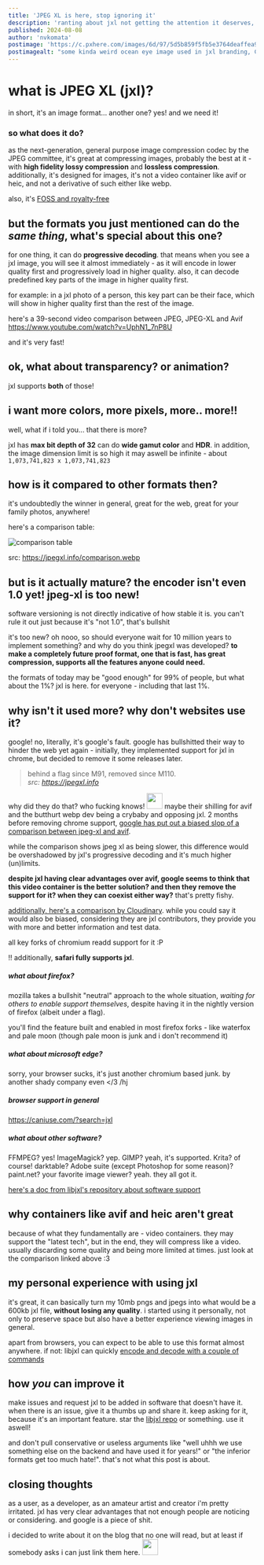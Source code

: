 ```yaml
---
title: 'JPEG XL is here, stop ignoring it'
description: 'ranting about jxl not getting the attention it deserves, while being superior'
published: 2024-08-08
author: 'nvkomata'
postimage: 'https://c.pxhere.com/images/6d/97/5d5b859f5fb5e3764deaffea927e-1583399.jpg!d'
postimagealt: "some kinda weird ocean eye image used in jxl branding, CC0. sorry for the low quality of it, as you can see - the source itself is bad lmao. i'll probably replace it eventually with something of my own"
---
```


# what is JPEG XL (jxl)?

in short, it's an image format... another one? yes! and we need it!

### so what does it do?

as the next-generation, general purpose image compression codec by the JPEG committee, it's great at compressing images, probably the best at it - with **high fidelity lossy compression** and **lossless compression**. additionally, it's designed for images,
it's not a video container like avif or heic, and not a derivative of such either like webp.

also, it's [FOSS and royalty-free](https://github.com/libjxl/libjxl/blob/main/LICENSE)

## but the formats you just mentioned can do the *same thing*, what's special about this one?

for one thing, it can do **progressive decoding**. that means when you see a jxl image, you will see it almost immediately - as it will encode in lower quality first and progressively load in higher quality. also, it can decode predefined key parts of the image in higher quality first.

for example: in a jxl photo of a person, this key part can be their face, which will show in higher quality first than the rest of the image.

here's a 39-second video comparison between JPEG, JPEG-XL and Avif https://www.youtube.com/watch?v=UphN1_7nP8U

and it's very fast!

## ok, what about transparency? or animation?

jxl supports **both** of those!

## i want more colors, more pixels, more.. more!!

well, what if i told you... that there is more?

jxl has **max bit depth of 32** can do **wide gamut color** and **HDR**. in addition, the image dimension limit is so high it may aswell be infinite - about `1,073,741,823 x 1,073,741,823`

## how is it compared to other formats then?

it's undoubtedly the winner in general, great for the web, great for your family photos, anywhere! 

here's a comparison table:

![comparison table](https://jpegxl.info/comparison.webp)

src: https://jpegxl.info/comparison.webp

## but is it actually mature? the encoder isn't even 1.0 yet! jpeg-xl is too new!

software versioning is not directly indicative of how stable it is. you can't rule it out just because it's "not 1.0", that's bullshit

it's too new? oh nooo, so should everyone wait for 10 million years to implement something? and why do you think jpegxl was developed? **to make a completely future proof format, one that is fast, has great compression, supports all the features anyone could need.**

the formats of today may be "good enough" for 99% of people, but what about the 1%? jxl is here. for everyone - including that last 1%.

## why isn't it used more? why don't websites use it?

google! no, literally, it's google's fault. google has bullshitted their way to hinder the web yet again - initially, they implemented support for jxl in chrome, but decided to remove it some releases later.

> behind a flag since M91, removed since M110.  
> *src: https://jpegxl.info*

why did they do that? who fucking knows! <img src="https://akko.wtf/emoji/nepmos/NepXD.png" width="32px"> maybe their shilling for avif and the butthurt webp dev being a crybaby and opposing jxl. 2 months before removing chrome support, [google has put out a biased slop of a comparison between jpeg-xl and avif](https://storage.googleapis.com/avif-comparison/index.html).

while the comparison shows jpeg xl as being slower, this difference would be overshadowed by jxl's progressive decoding and it's much higher (un)limits.

**despite jxl having clear advantages over avif, google seems to think that this video container is the better solution? and then they remove the support for it? when they can coexist either way?** that's pretty fishy.

[additionally, here's a comparison by Cloudinary](https://cloudinary.com/blog/the-case-for-jpeg-xl). while you could say it would also be biased, considering they are jxl contributors, they provide you with more and better information and test data.

all key forks of chromium readd support for it :P

!! additionally, **safari fully supports jxl**.

##### what about firefox?

mozilla takes a bullshit "neutral" approach to the whole situation, *waiting for others to enable support themselves*, despite having it in the nightly version of firefox (albeit under a flag).

you'll find the feature built and enabled in most firefox forks - like waterfox and pale moon (though pale moon is junk and i don't recommend it)

##### what about microsoft edge?

sorry, your browser sucks, it's just another chromium based junk. by another shady company even </3 /hj

##### browser support in general

https://caniuse.com/?search=jxl

##### what about other software?

FFMPEG? yes! ImageMagick? yep. GIMP? yeah, it's supported. Krita? of course! darktable? Adobe suite (except Photoshop for some reason)? paint.net? your favorite image viewer? yeah. they all got it.

[here's a doc from libjxl's repository about software support](https://github.com/libjxl/libjxl/blob/main/doc/software_support.md)

## why containers like avif and heic aren't great

because of what they fundamentally are - video containers. they may support the "latest tech", but in the end, they will compress like a video. usually discarding some quality and being more limited at times. just look at the comparison linked above :3

## my personal experience with using jxl

it's great, it can basically turn my 10mb pngs and jpegs into what would be a 600kb jxl file, **without losing any quality**. i started using it personally, not only to preserve space but also have a better experience viewing images in general.

apart from browsers, you can expect to be able to use this format almost anywhere. if not: libjxl can quickly [encode and decode with a couple of commands](https://github.com/libjxl/libjxl?tab=readme-ov-file#usage)

## how *you* can improve it

make issues and request jxl to be added in software that doesn't have it. when there is an issue, give it a thumbs up and share it. keep asking for it, because it's an important feature. star the [libjxl repo](https://github.com/libjxl/libjxl) or something. use it aswell!

and don't pull conservative or useless arguments like "well uhhh we use something else on the backend and have used it for years!" or "the inferior formats get too much hate!". that's not what this post is about.

## closing thoughts

as a user, as a developer, as an amateur artist and creator i'm pretty irritated. jxl has very clear advantages that not enough people are noticing or considering. and google is a piece of shit.

i decided to write about it on the blog that no one will read, but at least if somebody asks i can just link them here. <img src="https://akko.wtf/emoji/frieren/aurashrug.png" width="32px">

